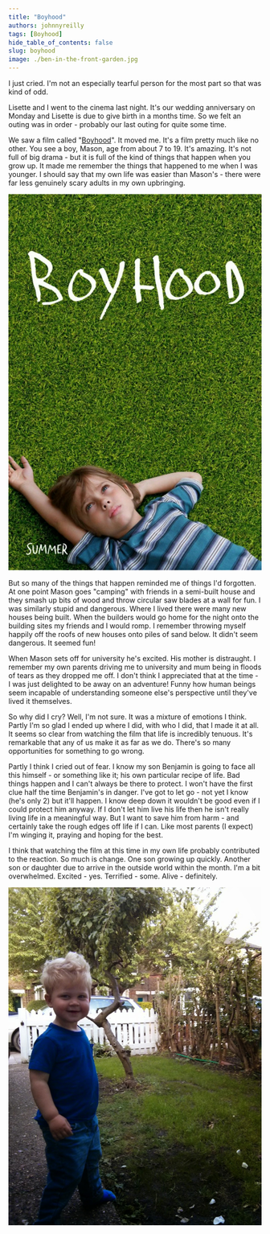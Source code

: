 ```yaml
---
title: "Boyhood"
authors: johnnyreilly
tags: [Boyhood]
hide_table_of_contents: false
slug: boyhood
image: ./ben-in-the-front-garden.jpg
---
```

I just cried. I'm not an especially tearful person for the most part so that was kind of odd.

Lisette and I went to the cinema last night. It's our wedding anniversary on Monday and Lisette is due to give birth in a months time. So we felt an outing was in order - probably our last outing for quite some time.

We saw a film called "[Boyhood](<http://en.wikipedia.org/wiki/Boyhood_(film)>)". It moved me. It's a film pretty much like no other. You see a boy, Mason, age from about 7 to 19. It's amazing. It's not full of big drama - but it is full of the kind of things that happen when you grow up. It made me remember the things that happened to me when I was younger. I should say that my own life was easier than Mason's - there were far less genuinely scary adults in my own upbringing.

![](boyhood-poster.jpg)

But so many of the things that happen reminded me of things I'd forgotten. At one point Mason goes "camping" with friends in a semi-built house and they smash up bits of wood and throw circular saw blades at a wall for fun. I was similarly stupid and dangerous. Where I lived there were many new houses being built. When the builders would go home for the night onto the building sites my friends and I would romp. I remember throwing myself happily off the roofs of new houses onto piles of sand below. It didn't seem dangerous. It seemed fun!

When Mason sets off for university he's excited. His mother is distraught. I remember my own parents driving me to university and mum being in floods of tears as they dropped me off. I don't think I appreciated that at the time - I was just delighted to be away on an adventure! Funny how human beings seem incapable of understanding someone else's perspective until they've lived it themselves.

So why did I cry? Well, I'm not sure. It was a mixture of emotions I think. Partly I'm so glad I ended up where I did, with who I did, that I made it at all. It seems so clear from watching the film that life is incredibly tenuous. It's remarkable that any of us make it as far as we do. There's so many opportunities for something to go wrong.

Partly I think I cried out of fear. I know my son Benjamin is going to face all this himself - or something like it; his own particular recipe of life. Bad things happen and I can't always be there to protect. I won't have the first clue half the time Benjamin's in danger. I've got to let go - not yet I know (he's only 2) but it'll happen. I know deep down it wouldn't be good even if I could protect him anyway. If I don't let him live his life then he isn't really living life in a meaningful way. But I want to save him from harm - and certainly take the rough edges off life if I can. Like most parents (I expect) I'm winging it, praying and hoping for the best.

I think that watching the film at this time in my own life probably contributed to the reaction. So much is change. One son growing up quickly. Another son or daughter due to arrive in the outside world within the month. I'm a bit overwhelmed. Excited - yes. Terrified - some. Alive - definitely.

![](ben-in-the-front-garden.jpg)


